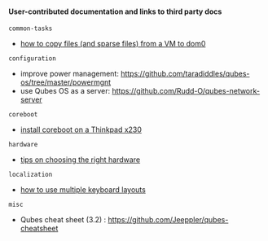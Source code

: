 #### User-contributed documentation and links to third party docs

`common-tasks`
- [how to copy files (and sparse files) from a VM to dom0](common-tasks/copying-files-to-dom0.md)

`configuration`
- improve power management: https://github.com/taradiddles/qubes-os/tree/master/powermgnt
- use Qubes OS as a server: https://github.com/Rudd-O/qubes-network-server

`coreboot`
- [install coreboot on a Thinkpad x230](coreboot/x230.md)

`hardware`
- [tips on choosing the right hardware](hardware/hardware-selection.md)

`localization`
- [how to use multiple keyboard layouts](localization/keyboard-multiple-layouts.md)

`misc`
- Qubes cheat sheet (3.2) : https://github.com/Jeeppler/qubes-cheatsheet
